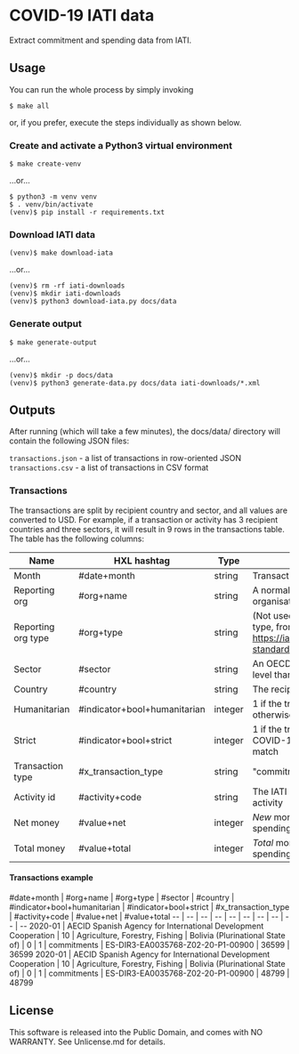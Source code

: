 COVID-19 IATI data
==================

Extract commitment and spending data from IATI.

## Usage

You can run the whole process by simply invoking

```
$ make all
```

or, if you prefer, execute the steps individually as shown below.

### Create and activate a Python3 virtual environment

```
$ make create-venv
```

…or…

```
$ python3 -m venv venv
$ . venv/bin/activate
(venv)$ pip install -r requirements.txt
```

### Download IATI data

```
(venv)$ make download-iata
```

…or…

```
(venv)$ rm -rf iati-downloads
(venv)$ mkdir iati-downloads
(venv)$ python3 download-iata.py docs/data
```

### Generate output

```
$ make generate-output
```

…or…

```
(venv)$ mkdir -p docs/data
(venv)$ python3 generate-data.py docs/data iati-downloads/*.xml
```

## Outputs

After running (which will take a few minutes), the docs/data/ directory will contain the following JSON files:

``transactions.json`` - a list of transactions in row-oriented JSON
``transactions.csv`` - a list of transactions in CSV format

### Transactions

The transactions are split by recipient country and sector, and all values are converted to USD.  For example, if a transaction or activity has 3 recipient countries and three sectors, it will result in 9 rows in the transactions table. The table has the following columns:

Name | HXL hashtag | Type | Description
-- | -- | -- | -- 
Month | #date+month | string | Transaction month in YYYY-MM format
Reporting org | #org+name | string | A normalised name for the reporting organisatio
Reporting org type | #org+type | string | (Not used in the viz.) The organisation type, from https://iatistandard.org/en/iati-standard/203/codelists/organisationtype/
Sector | #sector | string | An OECD-DAC sector grouping (higher-level than the purpose codes)
Country | #country | string | The recipient country name
Humanitarian | #indicator+bool+humanitarian | integer | 1 if the transaction is humanitarian, 0 otherwise
Strict | #indicator+bool+strict | integer | 1 if the transaction strictly meets the IATI COVID-19 guidance, 0 if it is only a loose match
Transaction type | #x_transaction_type | string | "commitments" or "spending"
Activity id | #activity+code | string | The IATI identifier for the transactions activity
Net money | #value+net | integer | _New_ money in the commitment or spending, after deduplication, in USD.
Total money | #value+total | integer | _Total_ money in the commitment or spending, without deduplication, in USD.

#### Transactions example

#date+month | #org+name | #org+type | #sector | #country | #indicator+bool+humanitarian | #indicator+bool+strict | #x_transaction_type | #activity+code | #value+net | #value+total
-- | -- | -- | -- | -- | -- | -- | -- | -- | --
2020-01 | AECID Spanish Agency for International Development Cooperation | 10 | Agriculture, Forestry, Fishing | Bolivia (Plurinational State of) | 0 | 1 | commitments | ES-DIR3-EA0035768-Z02-20-P1-00900 | 36599 | 36599
2020-01 | AECID Spanish Agency for International Development Cooperation | 10 | Agriculture, Forestry, Fishing | Bolivia (Plurinational State of) | 0 | 1 | commitments | ES-DIR3-EA0035768-Z02-20-P1-00900 | 48799 | 48799

## License

This software is released into the Public Domain, and comes with NO WARRANTY. See Unlicense.md for details.


